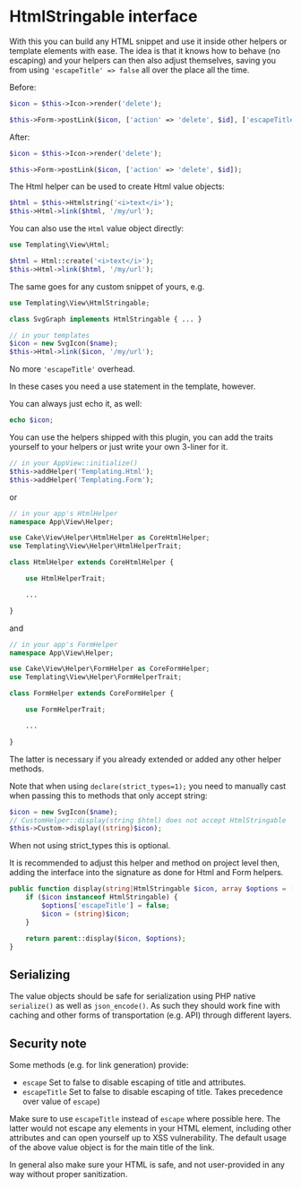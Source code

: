 # HtmlStringable interface
With this you can build any HTML snippet and use it inside other helpers or template elements with ease.
The idea is that it knows how to behave (no escaping) and your helpers can then also adjust themselves, saving
you from using `'escapeTitle' => false` all over the place all the time.

Before:
```php
$icon = $this->Icon->render('delete');

$this->Form->postLink($icon, ['action' => 'delete', $id], ['escapeTitle' => false]);
```

After:
```php
$icon = $this->Icon->render('delete');

$this->Form->postLink($icon, ['action' => 'delete', $id]);
```

The Html helper can be used to create Html value objects:

```php
$html = $this->Htmlstring('<i>text</i>');
$this->Html->link($html, '/my/url');
```

You can also use the `Html` value object directly:

```php
use Templating\View\Html;

$html = Html::create('<i>text</i>');
$this->Html->link($html, '/my/url');
```

The same goes for any custom snippet of yours, e.g.

```php
use Templating\View\HtmlStringable;

class SvgGraph implements HtmlStringable { ... }

// in your templates
$icon = new SvgIcon($name);
$this->Html->link($icon, '/my/url');
```
No more `'escapeTitle'` overhead.

In these cases you need a use statement in the template, however.

You can always just echo it, as well:
```php
echo $icon;
```

You can use the helpers shipped with this plugin, you can add the traits yourself to your helpers or just write your own
3-liner for it.
```php
// in your AppView::initialize()
$this->addHelper('Templating.Html');
$this->addHelper('Templating.Form');
```
or
```php
// in your app's HtmlHelper
namespace App\View\Helper;

use Cake\View\Helper\HtmlHelper as CoreHtmlHelper;
use Templating\View\Helper\HtmlHelperTrait;

class HtmlHelper extends CoreHtmlHelper {

    use HtmlHelperTrait;

    ...

}
```
and
```php
// in your app's FormHelper
namespace App\View\Helper;

use Cake\View\Helper\FormHelper as CoreFormHelper;
use Templating\View\Helper\FormHelperTrait;

class FormHelper extends CoreFormHelper {

    use FormHelperTrait;

    ...

}
```
The latter is necessary if you already extended or added any other helper methods.

Note that when using `declare(strict_types=1);` you need to manually cast when passing this to methods that only accept string:
```php
$icon = new SvgIcon($name);
// CustomHelper::display(string $html) does not accept HtmlStringable
$this->Custom->display((string)$icon);
```
When not using strict_types this is optional.

It is recommended to adjust this helper and method on project level then, adding the interface into the signature
as done for Html and Form helpers.
```php
public function display(string|HtmlStringable $icon, array $options = []): string {
    if ($icon instanceof HtmlStringable) {
        $options['escapeTitle'] = false;
        $icon = (string)$icon;
    }

    return parent::display($icon, $options);
}
```

## Serializing
The value objects should be safe for serialization using PHP native `serialize()` as well as
`json_encode()`. As such they should work fine with caching and other forms of transportation
(e.g. API) through different layers.

## Security note

Some methods (e.g. for link generation) provide:
- `escape` Set to false to disable escaping of title and attributes.
- `escapeTitle` Set to false to disable escaping of title. Takes precedence over value of `escape`)

Make sure to use `escapeTitle` instead of `escape` where possible here.
The latter would not escape any elements in your HTML element, including other attributes and can open yourself up
to XSS vulnerability. The default usage of the above value object is for the main title of the link.

In general also make sure your HTML is safe, and not user-provided in any way without proper sanitization.
